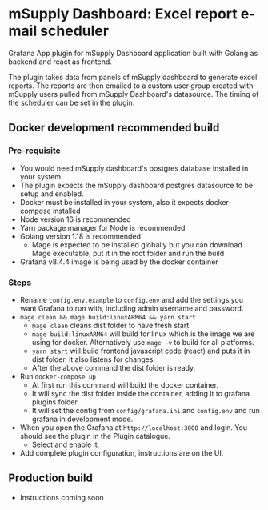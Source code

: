 # mSupply Dashboard: Excel report e-mail scheduler

Grafana App plugin for mSupply Dashboard application built with Golang as backend and react as frontend.

The plugin takes data from panels of mSupply dashboard to generate excel reports. The reports are then emailed to a custom user group created with mSupply users pulled from mSupply Dashboard's datasource. The timing of the scheduler can be set in the plugin.

## Docker development recommended build

### Pre-requisite

- You would need mSupply dashboard's postgres database installed in your system.
- The plugin expects the mSupply dashboard postgres datasource to be setup and enabled.
- Docker must be installed in your system, also it expects docker-compose installed
- Node version 16 is recommended
- Yarn package manager for Node is recommended
- Golang version 1.18 is recommended
  - Mage is expected to be installed globally but you can download Mage executable, put it in the root folder and run the build
- Grafana v8.4.4 image is being used by the docker container

### Steps

- Rename `config.env.example` to `config.env` and add the settings you want Grafana to run with, including admin username and password.
- `mage clean && mage build:linuxARM64 && yarn start`
  - `mage clean` cleans dist folder to have fresh start
  - `mage build:linuxARM64` will build for linux which is the image we are using for docker. Alternatively use `mage -v` to build for all platforms.
  - `yarn start` will build frontend javascript code (react) and puts it in dist folder, it also listens for changes.
  - After the above command the dist folder is ready.
- Run `docker-compose up`
  - At first run this command will build the docker container.
  - It will sync the dist folder inside the container, adding it to grafana plugins folder.
  - It will set the config from `config/grafana.ini` and `config.env` and run grafana in development mode.
- When you open the Grafana at `http://localhost:3000` and login. You should see the plugin in the Plugin catalogue.
  - Select and enable it.
- Add complete plugin configuration, instructions are on the UI.

## Production build

- Instructions coming soon

